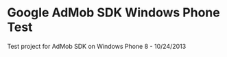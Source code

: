 Google AdMob SDK Windows Phone Test
==============================

Test project for AdMob SDK on Windows Phone 8 - 10/24/2013
